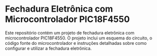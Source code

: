 # Fechadura Eletrônica com Microcontrolador PIC18F4550

Este repositório contém um projeto de fechadura eletrônica com microcontrolador PIC18F4550. O projeto inclui um esquema do circuito, o código fonte do microcontrolador e instruções detalhadas sobre como configurar e utilizar a fechadura eletrônica.
